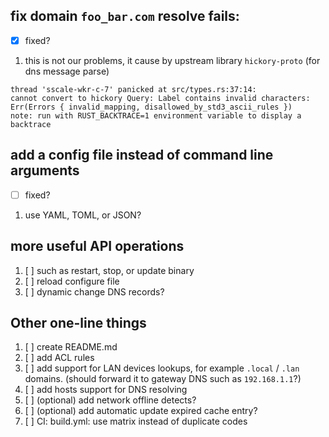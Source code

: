 ## fix domain `foo_bar.com` resolve fails:
* [x] fixed?
1. this is not our problems, it cause by upstream library `hickory-proto` (for dns message parse)
```
thread 'sscale-wkr-c-7' panicked at src/types.rs:37:14:
cannot convert to hickory Query: Label contains invalid characters: Err(Errors { invalid_mapping, disallowed_by_std3_ascii_rules })                                 
note: run with RUST_BACKTRACE=1 environment variable to display a backtrace
```

## add a config file instead of command line arguments
* [ ] fixed?
1. use YAML, TOML, or JSON?

## more useful API operations
1. [ ] such as restart, stop, or update binary
2. [ ] reload configure file
3. [ ] dynamic change DNS records?

## Other one-line things
1. [ ] create README.md
2. [ ] add ACL rules
3. [ ] add support for LAN devices lookups, for example `.local` / `.lan` domains. (should forward it to gateway DNS such as `192.168.1.1`?)
4. [ ] add hosts support for DNS resolving
5. [ ] \(optional) add network offline detects?
6. [ ] \(optional) add automatic update expired cache entry?
7. [ ] CI: build.yml: use matrix instead of duplicate codes
